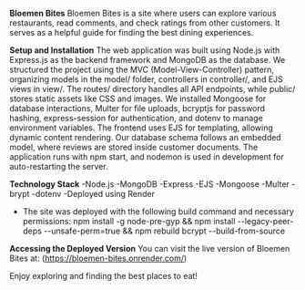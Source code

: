 **Bloemen Bites**
Bloemen Bites is a site where users can explore various restaurants, read comments, and check ratings from other customers. It serves as a helpful guide for finding the best dining experiences.

**Setup and Installation**
The web application was built using Node.js with Express.js as the backend framework and MongoDB as the database. We structured the project using the MVC (Model-View-Controller) pattern, organizing models in the model/ folder, controllers in controller/, and EJS views in view/. The routes/ directory handles all API endpoints, while public/ stores static assets like CSS and images. We installed Mongoose for database interactions, Multer for file uploads, bcryptjs for password hashing, express-session for authentication, and dotenv to manage environment variables. The frontend uses EJS for templating, allowing dynamic content rendering. Our database schema follows an embedded model, where reviews are stored inside customer documents. The application runs with npm start, and nodemon is used in development for auto-restarting the server.

**Technology Stack**
-Node.js
-MongoDB
-Express
-EJS
-Mongoose
-Multer
-brypt
-dotenv
-Deployed using Render
  - The site was deployed with the following build command and necessary permissions:
    npm install -g node-pre-gyp && npm install --legacy-peer-deps --unsafe-perm=true && npm rebuild bcrypt --build-from-source

**Accessing the Deployed Version**
You can visit the live version of Bloemen Bites at: (https://bloemen-bites.onrender.com/)

Enjoy exploring and finding the best places to eat!

